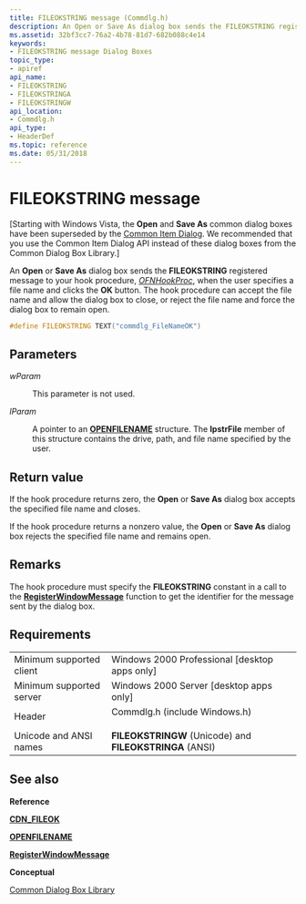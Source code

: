 ```yaml
---
title: FILEOKSTRING message (Commdlg.h)
description: An Open or Save As dialog box sends the FILEOKSTRING registered message to your hook procedure, OFNHookProc, when the user specifies a file name and clicks the OK button.
ms.assetid: 32bf3cc7-76a2-4b78-81d7-682b088c4e14
keywords:
- FILEOKSTRING message Dialog Boxes
topic_type:
- apiref
api_name:
- FILEOKSTRING
- FILEOKSTRINGA
- FILEOKSTRINGW
api_location:
- Commdlg.h
api_type:
- HeaderDef
ms.topic: reference
ms.date: 05/31/2018
---
```


# FILEOKSTRING message

\[Starting with Windows Vista, the **Open** and **Save As** common dialog boxes have been superseded by the [Common Item Dialog](https://msdn.microsoft.com/library/Bb776913(v=VS.85).aspx). We recommended that you use the Common Item Dialog API instead of these dialog boxes from the Common Dialog Box Library.\]

An **Open** or **Save As** dialog box sends the **FILEOKSTRING** registered message to your hook procedure, [*OFNHookProc*](https://msdn.microsoft.com/library/ms646931(v=VS.85).aspx), when the user specifies a file name and clicks the **OK** button. The hook procedure can accept the file name and allow the dialog box to close, or reject the file name and force the dialog box to remain open.


```C++
#define FILEOKSTRING TEXT("commdlg_FileNameOK")
```



## Parameters

<dl> <dt>

*wParam* 
</dt> <dd>

This parameter is not used.

</dd> <dt>

*lParam* 
</dt> <dd>

A pointer to an [**OPENFILENAME**](/windows/win32/api/commdlg/ns-commdlg-openfilenamea) structure. The **lpstrFile** member of this structure contains the drive, path, and file name specified by the user.

</dd> </dl>

## Return value

If the hook procedure returns zero, the **Open** or **Save As** dialog box accepts the specified file name and closes.

If the hook procedure returns a nonzero value, the **Open** or **Save As** dialog box rejects the specified file name and remains open.

## Remarks

The hook procedure must specify the **FILEOKSTRING** constant in a call to the [**RegisterWindowMessage**](https://docs.microsoft.com/windows/desktop/api/winuser/nf-winuser-registerwindowmessagea) function to get the identifier for the message sent by the dialog box.

## Requirements



|                                     |                                                                                                          |
|-------------------------------------|----------------------------------------------------------------------------------------------------------|
| Minimum supported client<br/> | Windows 2000 Professional \[desktop apps only\]<br/>                                               |
| Minimum supported server<br/> | Windows 2000 Server \[desktop apps only\]<br/>                                                     |
| Header<br/>                   | <dl> <dt>Commdlg.h (include Windows.h)</dt> </dl> |
| Unicode and ANSI names<br/>   | **FILEOKSTRINGW** (Unicode) and **FILEOKSTRINGA** (ANSI)<br/>                                      |



## See also

<dl> <dt>

**Reference**
</dt> <dt>

[**CDN\_FILEOK**](cdn-fileok.md)
</dt> <dt>

[**OPENFILENAME**](/windows/win32/api/commdlg/ns-commdlg-openfilenamea)
</dt> <dt>

[**RegisterWindowMessage**](https://docs.microsoft.com/windows/desktop/api/winuser/nf-winuser-registerwindowmessagea)
</dt> <dt>

**Conceptual**
</dt> <dt>

[Common Dialog Box Library](common-dialog-box-library.md)
</dt> </dl>

 

 





